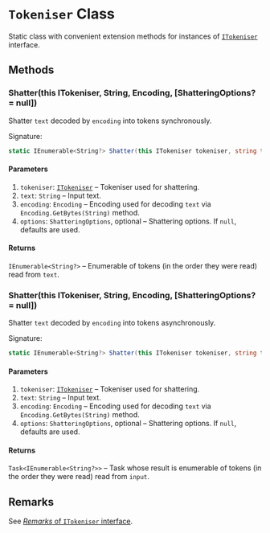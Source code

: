 # ```Tokeniser``` Class

Static class with convenient extension methods for instances of [```ITokeniser```](ITokeniser.md) interface.

## Methods

### Shatter(this ITokeniser, String, Encoding, [ShatteringOptions? = null])

Shatter ```text``` decoded by ```encoding``` into tokens synchronously.

Signature:

```csharp
static IEnumerable<String?> Shatter(this ITokeniser tokeniser, string text, Encoding encoding, ShatteringOptions? options = null)

```

#### Parameters

1.  ```tokeniser```: [```ITokeniser```](ITokeniser.md) &ndash; Tokeniser used for shattering.
2.  ```text```: ```String``` &ndash; Input text.
3.  ```encoding```: ```Encoding``` &ndash; Encoding used for decoding ```text``` via ```Encoding.GetBytes(String)``` method.
4.  ```options```: ```ShatteringOptions```, optional &ndash; Shattering options. If ```null```, defaults are used.

#### Returns

```IEnumerable<String?>``` &ndash; Enumerable of tokens (in the order they were read) read from ```text```.

### Shatter(this ITokeniser, String, Encoding, [ShatteringOptions? = null])

Shatter ```text``` decoded by ```encoding``` into tokens asynchronously.

Signature:

```csharp
static IEnumerable<String?> Shatter(this ITokeniser tokeniser, string text, Encoding encoding, ShatteringOptions? options = null)

```

#### Parameters

1.  ```tokeniser```: [```ITokeniser```](ITokeniser.md) &ndash; Tokeniser used for shattering.
2.  ```text```: ```String``` &ndash; Input text.
3.  ```encoding```: ```Encoding``` &ndash; Encoding used for decoding ```text``` via ```Encoding.GetBytes(String)``` method.
4.  ```options```: ```ShatteringOptions```, optional &ndash; Shattering options. If ```null```, defaults are used.

#### Returns

```Task<IEnumerable<String?>>``` &ndash; Task whose result is enumerable of tokens (in the order they were read) read from ```input```.

## Remarks

See [*Remarks* of ```ITokeniser``` interface](ITokeniser.md#remarks).
